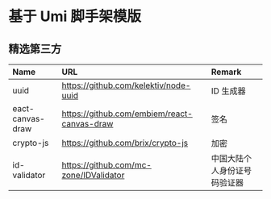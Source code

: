 # 基于 Umi 脚手架模版


## 精选第三方

| Name             | URL                                         | Remark                       |
| :--------------- | :------------------------------------------ | :--------------------------- |
| uuid             | https://github.com/kelektiv/node-uuid       | ID 生成器                    |
| eact-canvas-draw | https://github.com/embiem/react-canvas-draw | 签名                         |
| crypto-js        | https://github.com/brix/crypto-js           | 加密                         |
| id-validator     | https://github.com/mc-zone/IDValidator      | 中国大陆个人身份证号码验证器 |
